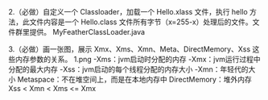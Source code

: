 2.（必做）自定义一个 Classloader，加载一个 Hello.xlass 文件，执行 hello 方法，此文件内容是一个 Hello.class 文件所有字节（x=255-x）处理后的文件。文件群里提供。
MyFeatherClassLoader.java

3.（必做）画一张图，展示 Xmx、Xms、Xmn、Meta、DirectMemory、Xss 这些内存参数的关系。
1.png
-Xms：jvm启动时分配的内存
-Xmx：jvm运行过程中分配的最大内存
-Xss：jvm启动的每个线程分配的内存大小
-Xmn：年轻代的大小
Metaspace：不在堆空间上，而是在本地内存中
DirectMemory：堆外内存
Xss < Xmn < Xms <= Xmx